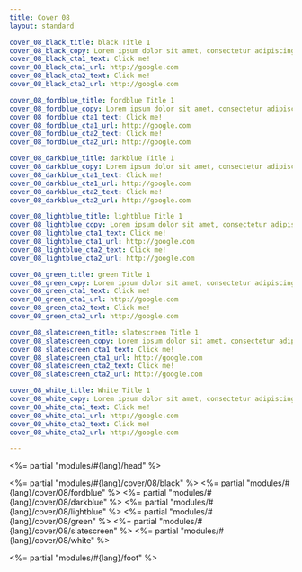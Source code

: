 ```yaml
---
title: Cover 08
layout: standard

cover_08_black_title: black Title 1
cover_08_black_copy: Lorem ipsum dolor sit amet, consectetur adipiscing elit, sed do eiusmod tempor incididunt ut labore et dolore magna aliqua. Ut enim ad minim veniam, quis nostrud exercitation ullamco laboris nisi ut aliquip ex ea commodo consequat.
cover_08_black_cta1_text: Click me!
cover_08_black_cta1_url: http://google.com
cover_08_black_cta2_text: Click me!
cover_08_black_cta2_url: http://google.com

cover_08_fordblue_title: fordblue Title 1
cover_08_fordblue_copy: Lorem ipsum dolor sit amet, consectetur adipiscing elit, sed do eiusmod tempor incididunt ut labore et dolore magna aliqua. Ut enim ad minim veniam, quis nostrud exercitation ullamco laboris nisi ut aliquip ex ea commodo consequat.
cover_08_fordblue_cta1_text: Click me!
cover_08_fordblue_cta1_url: http://google.com
cover_08_fordblue_cta2_text: Click me!
cover_08_fordblue_cta2_url: http://google.com

cover_08_darkblue_title: darkblue Title 1
cover_08_darkblue_copy: Lorem ipsum dolor sit amet, consectetur adipiscing elit, sed do eiusmod tempor incididunt ut labore et dolore magna aliqua. Ut enim ad minim veniam, quis nostrud exercitation ullamco laboris nisi ut aliquip ex ea commodo consequat.
cover_08_darkblue_cta1_text: Click me!
cover_08_darkblue_cta1_url: http://google.com
cover_08_darkblue_cta2_text: Click me!
cover_08_darkblue_cta2_url: http://google.com

cover_08_lightblue_title: lightblue Title 1
cover_08_lightblue_copy: Lorem ipsum dolor sit amet, consectetur adipiscing elit, sed do eiusmod tempor incididunt ut labore et dolore magna aliqua. Ut enim ad minim veniam, quis nostrud exercitation ullamco laboris nisi ut aliquip ex ea commodo consequat.
cover_08_lightblue_cta1_text: Click me!
cover_08_lightblue_cta1_url: http://google.com
cover_08_lightblue_cta2_text: Click me!
cover_08_lightblue_cta2_url: http://google.com

cover_08_green_title: green Title 1
cover_08_green_copy: Lorem ipsum dolor sit amet, consectetur adipiscing elit, sed do eiusmod tempor incididunt ut labore et dolore magna aliqua. Ut enim ad minim veniam, quis nostrud exercitation ullamco laboris nisi ut aliquip ex ea commodo consequat.
cover_08_green_cta1_text: Click me!
cover_08_green_cta1_url: http://google.com
cover_08_green_cta2_text: Click me!
cover_08_green_cta2_url: http://google.com

cover_08_slatescreen_title: slatescreen Title 1
cover_08_slatescreen_copy: Lorem ipsum dolor sit amet, consectetur adipiscing elit, sed do eiusmod tempor incididunt ut labore et dolore magna aliqua. Ut enim ad minim veniam, quis nostrud exercitation ullamco laboris nisi ut aliquip ex ea commodo consequat.
cover_08_slatescreen_cta1_text: Click me!
cover_08_slatescreen_cta1_url: http://google.com
cover_08_slatescreen_cta2_text: Click me!
cover_08_slatescreen_cta2_url: http://google.com

cover_08_white_title: White Title 1
cover_08_white_copy: Lorem ipsum dolor sit amet, consectetur adipiscing elit, sed do eiusmod tempor incididunt ut labore et dolore magna aliqua. Ut enim ad minim veniam, quis nostrud exercitation ullamco laboris nisi ut aliquip ex ea commodo consequat.
cover_08_white_cta1_text: Click me!
cover_08_white_cta1_url: http://google.com
cover_08_white_cta2_text: Click me!
cover_08_white_cta2_url: http://google.com

---
```


<%= partial "modules/#{lang}/head" %>

<%= partial "modules/#{lang}/cover/08/black" %>
<%= partial "modules/#{lang}/cover/08/fordblue" %>
<%= partial "modules/#{lang}/cover/08/darkblue" %>
<%= partial "modules/#{lang}/cover/08/lightblue" %>
<%= partial "modules/#{lang}/cover/08/green" %>
<%= partial "modules/#{lang}/cover/08/slatescreen" %>
<%= partial "modules/#{lang}/cover/08/white" %>

<%= partial "modules/#{lang}/foot" %>